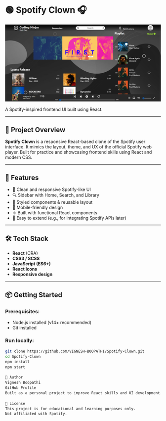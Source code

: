# 🟢 Spotify Clown 🎧

![Spotify Clown Banner](media/Banner1.png)

A Spotify-inspired frontend UI built using React.

---

## 📁 Project Overview

**Spotify Clown** is a responsive React-based clone of the Spotify user interface. It mimics the layout, theme, and UX of the official Spotify web player. Built for practice and showcasing frontend skills using React and modern CSS.

---

## 🚀 Features

- 🎵 Clean and responsive Spotify-like UI  
- 🔍 Sidebar with Home, Search, and Library  
- 🎨 Styled components & reusable layout  
- 📱 Mobile-friendly design  
- ⚛️ Built with functional React components  
- 🔧 Easy to extend (e.g., for integrating Spotify APIs later)

---

## 🛠️ Tech Stack

- **React** (CRA)
- **CSS3 / SCSS**
- **JavaScript (ES6+)**
- **React Icons**
- **Responsive design**

---

## 📦 Getting Started

### Prerequisites:
- Node.js installed (v14+ recommended)
- Git installed

### Run locally:
```bash
git clone https://github.com/VIGNESH-BOOPATHI/Spotify-Clown.git
cd Spotify-Clown
npm install
npm start

🙌 Author
Vignesh Boopathi
GitHub Profile
Built as a personal project to improve React skills and UI development.

📄 License
This project is for educational and learning purposes only.
Not affiliated with Spotify.

